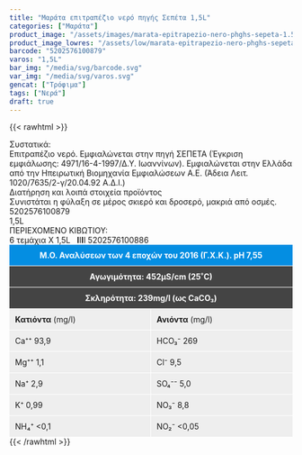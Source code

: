 ```yaml
---
title: "Μαράτα επιτραπέζιο νερό πηγής Σεπέτα 1,5L"
categories: ["Μαράτα"]
product_image: "/assets/images/marata-epitrapezio-nero-phghs-sepeta-1.5l.jpg"
product_image_lowres: "/assets/low/marata-epitrapezio-nero-phghs-sepeta-1.5l.jpg"
barcode: "5202576100879"
varos: "1,5L"
bar_img: "/media/svg/barcode.svg"
var_img: "/media/svg/varos.svg"
gencat: ["Τρόφιμα"]
tags: ["Νερά"]
draft: true
---
```

{{< rawhtml >}}

<div class="sload254"><div class="product"><div id="sistatika">Συστατικά:</div><div class="alltext">Επιτραπέζιο νερό. Εμφιαλώνεται στην πηγή ΣΕΠΕΤΑ (Έγκριση εμφιάλωσης: 4971/16-4-1997/Δ.Υ. Ιωαννίνων). Εμφιαλώνεται στην Ελλάδα από την Ηπειρωτική Βιομηχανία Εμφιαλώσεων Α.Ε. (Άδεια Λειτ. 1020/7635/2-γ/20.04.92 Α.Δ.Ι.)</div><div id="loipa">Διατήρηση και λοιπά στοιχεία προϊόντος</div><div class="alltext">Συνιστάται η φύλαξη σε μέρος σκιερό και δροσερό, μακριά από οσμές.</div><div id="barcode"><div id="barimage1"></div><span id="bartext">5202576100879</span></div><div id="varos"><div id="varosimage1"></div><span id="varostext">1,5L</span></div><div id="kivotio">ΠΕΡΙΕΧΟΜΕΝΟ ΚΙΒΩΤΙΟΥ:<br>6 τεμάχια Χ 1,5L <span style="font-weight:400">&nbsp;&nbsp;<b>I</b>I<b>I</b>I 5202576100886</span></div><div style="background:#048ee2;color:#fff;padding:10px;text-align:center;border-bottom:1px solid #fff"><b>Μ.Ο. Αναλύσεων των 4 εποχών του 2016 (Γ.X.K.). pH 7,55</b></div><div style="background:#444;color:#fff;padding:10px;text-align:center;border-bottom:1px solid #fff"><b>Αγωγιμότητα: 452μS/cm (25˚C)</b></div><div style="background:#444;color:#fff;padding:10px;text-align:center"><b>Σκληρότητα: 239mg/l (ως CaCO₃)</b></div><div id="list1"><div id="list1in"><b>Κατιόντα</b> (mg/l)</div><div id="list1in">Ca⁺⁺ 93,9</div><div id="list1in">Mg⁺⁺ 1,1</div><div id="list1in">Na⁺ 2,9</div><div id="list1in">K⁺ 0,99</div><div id="list1in">NH₄⁺ &lt;0,1</div></div><div id="list2"><div id="list1in"><b>Ανιόντα</b> (mg/l)</div><div id="list1in">HCO₃⁻ 269</div><div id="list1in">Cl⁻ 9,5</div><div id="list1in">SO₄⁻⁻ 5,0</div><div id="list1in">NO₃⁻ 8,8</div><div id="list1in">NO₂⁻ &lt;0,05</div></div><br><style>#list1{width:50%;float:left;border-right:1px solid #fff;box-sizing:border-box}#list2{width:50%;float:right}#list1in{padding:10px;background:#eee;border-top:1px solid #fff}</style><br><div class="pimg"></div></div></div>
{{< /rawhtml >}}


